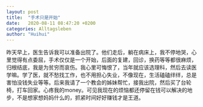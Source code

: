 ```yaml
---
layout: post
title:  "手术只是开始"
date:   2020-08-11 08:47:20 +0200
categories: Alltagsleben
author: "Huihui"
---
```

昨天早上，医生告诉我可以准备出院了。他们走后，躺在病床上，我不停地哭，心里觉得有点委屈，手术仅仅是一个开始，后面的复建，回诊，换药等等都很麻烦，归根结底，我是为贫穷而哀伤。我心里可悔恨了，当年就应该选理科，然后去读医学嘛。学了医，就不愁找工作，也不用担心失业，不像现在，生活磕磕绊绊，总是害怕没钱失业等等。后来我请了一个教会的姊妹帮忙，接我出院，然后买了台轮椅，打车回家。心疼我的money。可见我现在的烦恼都还停留在钱可以解决的地步，不是想家想妈妈什么的，抓紧时间好好赚钱才是王道。